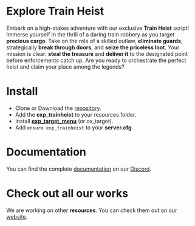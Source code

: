 # Explore Train Heist
Embark on a high-stakes adventure with our exclusive **Train Heist** script! Immerse yourself in the thrill of a daring train robbery as you target **precious cargo**. Take on the role of a skilled outlaw, **eliminate guards**, strategically **break through doors**, and **seize the priceless loot**. Your mission is clear: **steal the treasure** and **deliver it** to the designated point before enforcements catch up. Are you ready to orchestrate the perfect heist and claim your place among the legends?

# Install
- Clone or Download the [repository](https://github.com/GTA-EXPLORE/exp_trainheist).
- Add the **exp_trainheist** to your resources folder.
- Install [**exp_target_menu**](https://forum.cfx.re/t/free-explore-target-menu/5176144) (or ox_target).
- Add `ensure exp_trainheist` to your **server.cfg**.

# Documentation
You can find the complete [documentation](https://discord.com/channels/957638068465201172/1174387763026608221) on our [Discord](https://discord.gg/DnW5vvhkUc).

# Check out all our works
We are working on other **resources**. You can check them out on our [website](https://www.gta-explore.com/#services).
